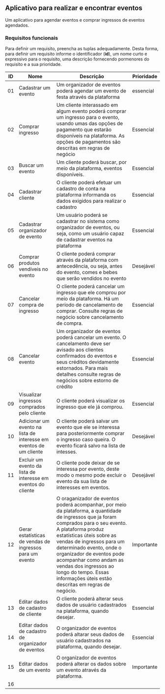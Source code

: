 ## Aplicativo para realizar e encontrar eventos
Um aplicativo para agendar eventos e comprar ingressos de eventos agendados.
### Requisitos funcionais
Para definir um requisito, preencha as tuplas adequadamente. Desta forma, para definir um requisito informe o identificador (**id**), um nome curto e expressivo para o requisito, uma descrição fornecendo pormenores do requisito e a sua prioridade.

|ID|Nome|Descrição|Prioridade|
|--|----|---------|----------|
|01|Cadastrar um evento| Um organizador de eventos poderá agendar um evento de festa através da plataforma| essencial
|02|Comprar ingresso| Um cliente interassado em algum evento poderá comprar um ingresso para o evento, usando umas das opções de pagamento que estarão disponíveis na plataforma. As opções de pagamentos são descritas em regras de negócio| Essencial|
|03|Buscar um evento| Um cliente poderá buscar, por meio da plataforma, eventos disponíveis.| Essencial|
|04| Cadastrar cliente | O cliente poderá efetuar um cadastro de conta na plataforma informanda os dados exigidos para realizar o cadastro | Essencial |
|05| Cadastrar organizador de evento | Um usuário poderá se cadastrar no sistema como organizador de eventos, ou seja, como um usuário capaz de cadastrar eventos na plataforma | Essencial|
|06| Comprar produtos vendíveis no evento | O cliente poderá comprar através da plataforma com antecedência, ou seja, antes do evento, comes e bebes que serão vendidos no evento | Desejável |
|07| Cancelar compra de ingresso | O cliente poderá cancelar um ingresso que ele comprou por meio da plataforma. Há um período de cancelamento de comprar. Consulte regras de negócio sobre cancelamento de compra. | Essencial |
|08| Cancelar evento | Um organizador de eventos poderá cancelar um evento. O cancelamento deve ser avisado aos clientes confirmados do eventos e seus créditos devidamente estornados. Para mais detalhes consulte regras de negócios sobre estorno de crédito | Essencial |
|09| Visualizar ingressos comprados pelo cliente | O cliente poderá visualizar os ingresso que ele já comprou. | Essencial |
|10| Adicionar um evento na lista de interesse em eventos de um cliente | O cliente poderá salvar um evento que ele se interessa para posteriormente comprar o ingresso caso queira. O evento ficará salvo na lista de intesses. | Desejável |
|11| Excluir um evento da lista de interesse em eventos do cliente | O cliente pode deixar de se interessa por evento, deste modo o mesmo pode excluir o evento da sua lista de interesses em eventos. | Desejável |
|12| Gerar estatísticas de vendas de ingressos para um evento | O oraganizador de eventos poderá acompanhar, por meio da plataforma, a quantidade de ingressos que ja foram comprados para o seu evento. A plataforma produz estatísticas úteis sobre as vendas de ingressos para um determinado evento, onde o organizador de eventos pode acompanhar como andam as vendas dos ingressos ao longo do tempo. Essas informações úteis estão descritas em regras de negócio. | Importante |
|13| Editar dados de cadastro de cliente | O cliente poderá alterar seus dados de usuário cadastrados na plataforma, quando desejar. | Essencial |
|14| Editar dados de cadastro de organizador de eventos | O organizador de eventos poderá altarar seus dados de usuário cadastrados na plataforma, quando desejar. | Essencial |
|15| Editar dados de um evento | O organizador de eventos poderá alterar os dados sobre um evento através da plataforma. | Importante |
|16| 